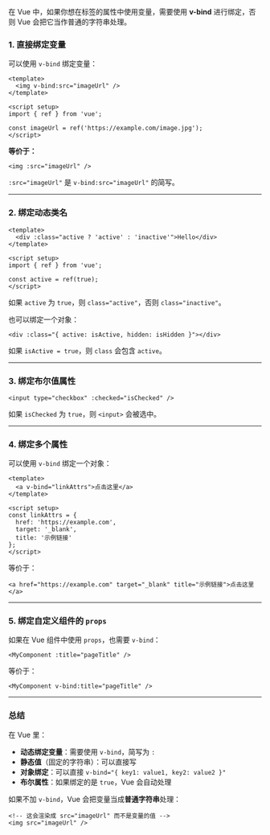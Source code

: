 在 Vue 中，如果你想在标签的属性中使用变量，需要使用 **v-bind** 进行绑定，否则 Vue 会把它当作普通的字符串处理。

### **1. 直接绑定变量**

可以使用 `v-bind` 绑定变量：

```vue
<template>
  <img v-bind:src="imageUrl" />
</template>

<script setup>
import { ref } from 'vue';

const imageUrl = ref('https://example.com/image.jpg');
</script>
```

**等价于：**

```vue
<img :src="imageUrl" />
```

`:src="imageUrl"` 是 `v-bind:src="imageUrl"` 的简写。

---

### **2. 绑定动态类名**

```vue
<template>
  <div :class="active ? 'active' : 'inactive'">Hello</div>
</template>

<script setup>
import { ref } from 'vue';

const active = ref(true);
</script>
```

如果 `active` 为 `true`，则 `class="active"`，否则 `class="inactive"`。

也可以绑定一个对象：

```vue
<div :class="{ active: isActive, hidden: isHidden }"></div>
```

如果 `isActive = true`，则 `class` 会包含 `active`。

---

### **3. 绑定布尔值属性**

```vue
<input type="checkbox" :checked="isChecked" />
```

如果 `isChecked` 为 `true`，则 `<input>` 会被选中。

---

### **4. 绑定多个属性**

可以使用 `v-bind` 绑定一个对象：

```vue
<template>
  <a v-bind="linkAttrs">点击这里</a>
</template>

<script setup>
const linkAttrs = {
  href: 'https://example.com',
  target: '_blank',
  title: '示例链接'
};
</script>
```

等价于：

```vue
<a href="https://example.com" target="_blank" title="示例链接">点击这里</a>
```

---

### **5. 绑定自定义组件的 `props`**

如果在 Vue 组件中使用 `props`，也需要 `v-bind`：

```vue
<MyComponent :title="pageTitle" />
```

等价于：

```vue
<MyComponent v-bind:title="pageTitle" />
```

---

### **总结**

在 Vue 里：

- **动态绑定变量**：需要使用 `v-bind`，简写为 `:`
- **静态值**（固定的字符串）：可以直接写
- **对象绑定**：可以直接 `v-bind="{ key1: value1, key2: value2 }"`
- **布尔属性**：如果绑定的是 `true`，Vue 会自动处理

如果不加 `v-bind`，Vue 会把变量当成**普通字符串**处理：

```vue
<!-- 这会渲染成 src="imageUrl" 而不是变量的值 -->
<img src="imageUrl" />
```
